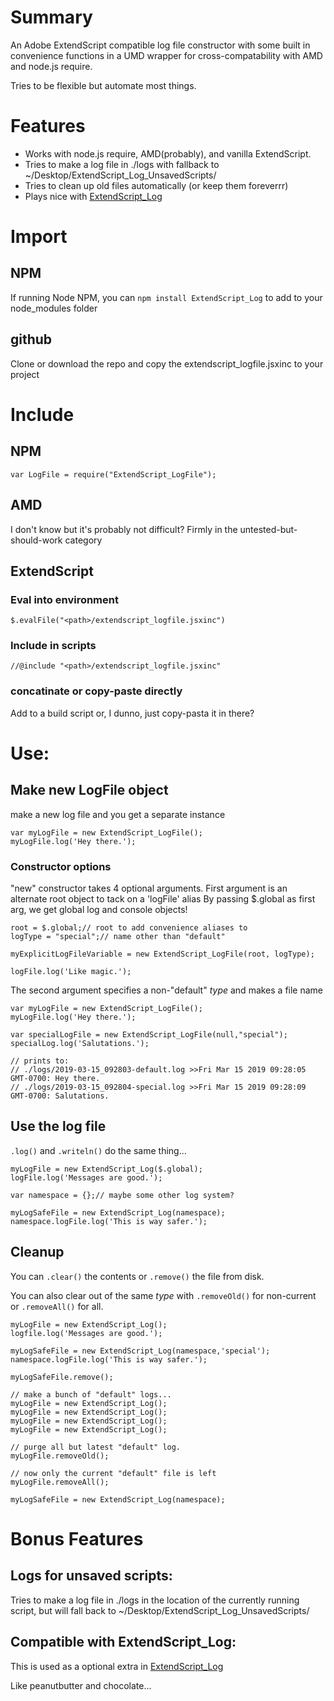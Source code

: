 # Summary
 An Adobe ExtendScript compatible log file constructor with some built in
 convenience functions in a UMD wrapper for cross-compatability with AMD and
 node.js require.

Tries to be flexible but automate most things.

# Features
- Works with node.js require, AMD(probably), and vanilla ExtendScript.
- Tries to make a log file in ./logs with fallback to ~/Desktop/ExtendScript_Log_UnsavedScripts/
- Tries to clean up old files automatically (or keep them foreverrr)
- Plays nice with [ExtendScript_Log](https://github.com/MaxJohnson/extendscript_log)

# Import
## NPM
If running Node NPM, you can `npm install ExtendScript_Log` to add to your node_modules folder
## github
Clone or download the repo and copy the extendscript_logfile.jsxinc to your project

# Include

## NPM
`var LogFile = require("ExtendScript_LogFile");`

## AMD
I don't know but it's probably not difficult? Firmly in the untested-but-should-work category

## ExtendScript
### Eval into environment
`$.evalFile("<path>/extendscript_logfile.jsxinc")`

### Include in scripts
`//@include "<path>/extendscript_logfile.jsxinc"`

### concatinate or copy-paste directly
Add to a build script or, I dunno, just copy-pasta it in there?

# Use:

## Make new LogFile object
make a new log file and you get a separate instance
```
var myLogFile = new ExtendScript_LogFile();
myLogFile.log('Hey there.');
```
### Constructor options
"new" constructor takes 4 optional arguments.
First argument is an alternate root object to tack on a 'logFile' alias
By passing $.global as first arg, we get global log and console objects!

```
root = $.global;// root to add convenience aliases to
logType = "special";// name other than "default"

myExplicitLogFileVariable = new ExtendScript_LogFile(root, logType);

logFile.log('Like magic.');
```

The second argument specifies a non-"default" *type* and makes a file name
```
var myLogFile = new ExtendScript_LogFile();
myLogFile.log('Hey there.');

var specialLogFile = new ExtendScript_LogFile(null,"special");
specialLog.log('Salutations.');

// prints to:
// ./logs/2019-03-15_092803-default.log >>Fri Mar 15 2019 09:28:05 GMT-0700: Hey there.
// ./logs/2019-03-15_092804-special.log >>Fri Mar 15 2019 09:28:09 GMT-0700: Salutations.
```

## Use the log file
`.log()` and `.writeln()` do the same thing...
```
myLogFile = new ExtendScript_Log($.global);
logFile.log('Messages are good.');

var namespace = {};// maybe some other log system?

myLogSafeFile = new ExtendScript_Log(namespace);
namespace.logFile.log('This is way safer.');
```
## Cleanup
You can `.clear()` the contents or `.remove()` the file from disk.

You can also clear out of the same *type* with `.removeOld()` for non-current or `.removeAll()` for all.
```
myLogFile = new ExtendScript_Log();
logfile.log('Messages are good.');

myLogSafeFile = new ExtendScript_Log(namespace,'special');
namespace.logFile.log('This is way safer.');

myLogSafeFile.remove();

// make a bunch of "default" logs...
myLogFile = new ExtendScript_Log();
myLogFile = new ExtendScript_Log();
myLogFile = new ExtendScript_Log();
myLogFile = new ExtendScript_Log();

// purge all but latest "default" log.
myLogFile.removeOld();

// now only the current "default" file is left
myLogFile.removeAll();

myLogSafeFile = new ExtendScript_Log(namespace);

```

# Bonus Features
## Logs for unsaved scripts:
Tries to make a log file in ./logs in the location of the currently running
script, but will fall back to ~/Desktop/ExtendScript_Log_UnsavedScripts/

## Compatible with ExtendScript_Log:
This is used as a optional extra in [ExtendScript_Log](https://github.com/MaxJohnson/extendscript_log)

Like peanutbutter and chocolate...

